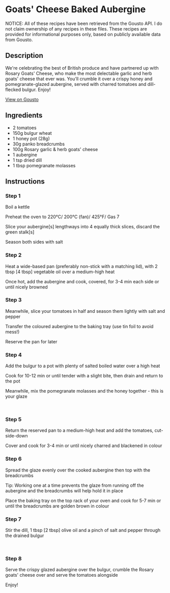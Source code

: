 # Goats' Cheese Baked Aubergine

NOTICE: All of these recipes have been retrieved from the Gousto API. I do not claim ownership of any recipes in these files. These recipes are provided for informational purposes only, based on publicly available data from Gousto.

## Description

We're celebrating the best of British produce and have partnered up with Rosary Goats' Cheese, who make the most delectable garlic and herb goats' cheese that ever was. You'll crumble it over a crispy honey and pomegranate-glazed aubergine, served with charred tomatoes and dill-flecked bulgur. Enjoy!

[View on Gousto](https://www.gousto.co.uk/recipes/cookbook/goats-cheese-baked-aubergine)

## Ingredients

- 2 tomatoes
- 150g bulgur wheat
- 1 honey pot (28g)
- 30g panko breadcrumbs 
- 100g Rosary garlic & herb goats' cheese
- 1 aubergine 
- 1 tsp dried dill
- 1 tbsp pomegranate molasses

## Instructions


### Step 1

Boil a kettle


Preheat the oven to 220&deg;C/ 200&deg;C (fan)/ 425&deg;F/ Gas 7


Slice your aubergine<span class="text-danger">[s]</span>&nbsp;lengthways into 4 equally thick slices, discard the green stalk<span class="text-danger">[s]</span>


Season both sides with salt


### Step 2

Heat a wide-based pan (preferably non-stick with a matching lid), with 2 tbsp<span class="text-danger"> [4 tbsp]</span>&nbsp;vegetable oil over a medium-high heat


Once hot,&nbsp;add the aubergine and cook, covered, for 3-4 min each side or until nicely browned


### Step 3

Meanwhile, slice your tomatoes in half and season them lightly with salt and pepper


Transfer the coloured aubergine to the baking tray (use tin foil to avoid mess!)


Reserve the pan for later


### Step 4

Add the bulgur to a pot with plenty of salted boiled water over a high heat


Cook for 10-12 min or until tender with a slight bite, then drain and return to the pot


Meanwhile, mix the pomegranate molasses and the honey together - this is your glaze


&nbsp;


### Step 5

Return the reserved pan to a medium-high heat and add the tomatoes, cut-side-down


Cover and cook for 3-4 min or until nicely charred and blackened in colour


### Step 6

Spread the glaze evenly&nbsp;over the cooked aubergine then top with the breadcrumbs


Tip: Working one at a time prevents the glaze from running off the aubergine and the breadcrumbs will help hold it in place


Place the baking tray on the top rack of your oven and cook for 5-7 min or until the breadcrumbs are golden brown in colour


### Step 7

Stir the dill, 1 tbsp <span class="text-danger">[2 tbsp]</span>&nbsp;olive oil and a pinch of salt and pepper through the drained bulgur


&nbsp;

### Step 8

Serve the crispy glazed aubergine over the bulgur, crumble the Rosary goats' cheese over and serve the tomatoes alongside


Enjoy!

